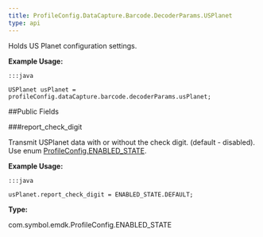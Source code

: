 ```yaml
---
title: ProfileConfig.DataCapture.Barcode.DecoderParams.USPlanet
type: api
---
```



Holds US Planet configuration settings. 
 
 

**Example Usage:**
	
	:::java
	
	USPlanet usPlanet = profileConfig.dataCapture.barcode.decoderParams.usPlanet;
	


##Public Fields

###report_check_digit

Transmit USPlanet data with or without the check digit. (default - disabled). 
 Use enum [ ProfileConfig.ENABLED_STATE](../ProfileConfig-ENABLED_STATE).
 
 

**Example Usage:**
	
	:::java
	
	usPlanet.report_check_digit = ENABLED_STATE.DEFAULT;
	


**Type:**

com.symbol.emdk.ProfileConfig.ENABLED_STATE

